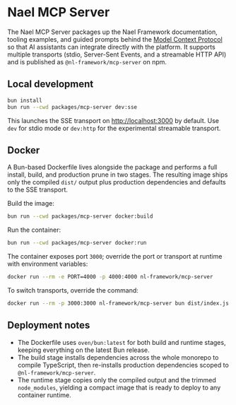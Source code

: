 # Nael MCP Server

The Nael MCP Server packages up the Nael Framework documentation, tooling examples, and guided prompts behind the [Model Context Protocol](https://modelcontextprotocol.io/) so that AI assistants can integrate directly with the platform. It supports multiple transports (stdio, Server-Sent Events, and a streamable HTTP API) and is published as `@nl-framework/mcp-server` on npm.

## Local development

```bash
bun install
bun run --cwd packages/mcp-server dev:sse
```

This launches the SSE transport on <http://localhost:3000> by default. Use `dev` for stdio mode or `dev:http` for the experimental streamable transport.

## Docker

A Bun-based Dockerfile lives alongside the package and performs a full install, build, and production prune in two stages. The resulting image ships only the compiled `dist/` output plus production dependencies and defaults to the SSE transport.

Build the image:

```bash
bun run --cwd packages/mcp-server docker:build
```

Run the container:

```bash
bun run --cwd packages/mcp-server docker:run
```

The container exposes port `3000`; override the port or transport at runtime with environment variables:

```bash
docker run --rm -e PORT=4000 -p 4000:4000 nl-framework/mcp-server
```

To switch transports, override the command:

```bash
docker run --rm -p 3000:3000 nl-framework/mcp-server bun dist/index.js
```

## Deployment notes

- The Dockerfile uses `oven/bun:latest` for both build and runtime stages, keeping everything on the latest Bun release.
- The build stage installs dependencies across the whole monorepo to compile TypeScript, then re-installs production dependencies scoped to `@nl-framework/mcp-server`.
- The runtime stage copies only the compiled output and the trimmed `node_modules`, yielding a compact image that is ready to deploy to any container runtime.
